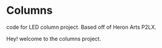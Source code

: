 # Columns
code for LED column project. Based off of Heron Arts P2LX.

Hey! welcome to the columns project.
